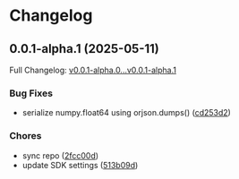 # Changelog

## 0.0.1-alpha.1 (2025-05-11)

Full Changelog: [v0.0.1-alpha.0...v0.0.1-alpha.1](https://github.com/turbopuffer/turbopuffer-python/compare/v0.0.1-alpha.0...v0.0.1-alpha.1)

### Bug Fixes

* serialize numpy.float64 using orjson.dumps() ([cd253d2](https://github.com/turbopuffer/turbopuffer-python/commit/cd253d238c04587adb0dfd2f6dca146162284849))


### Chores

* sync repo ([2fcc00d](https://github.com/turbopuffer/turbopuffer-python/commit/2fcc00d3785df736721933c43cf2cf5693027ca5))
* update SDK settings ([513b09d](https://github.com/turbopuffer/turbopuffer-python/commit/513b09dc2ae33fe633690ca2f92b1a972dbf5560))

